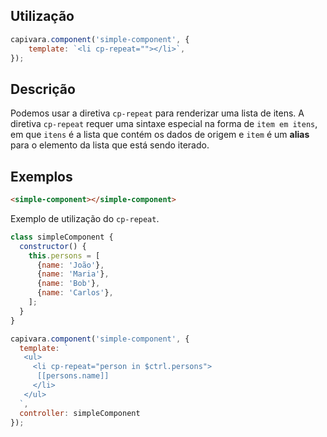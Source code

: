 ## Utilização
```js
capivara.component('simple-component', {
    template: `<li cp-repeat=""></li>`,
});
```
## Descrição

Podemos usar a diretiva `cp-repeat` para renderizar uma lista de itens. A diretiva `cp-repeat` requer uma sintaxe especial na forma de `item em itens`, em que `itens` é a lista que contém os dados de origem e `item` é um **alias** para o elemento da lista que está sendo iterado.

## Exemplos

```HTML
<simple-component></simple-component>
```

Exemplo de utilização do `cp-repeat`.

```js
class simpleComponent {
  constructor() {
    this.persons = [
      {name: 'João'},
      {name: 'Maria'},
      {name: 'Bob'},
      {name: 'Carlos'},
    ];
  }
}

capivara.component('simple-component', {
  template: `
   <ul>
     <li cp-repeat="person in $ctrl.persons">
      [[persons.name]]
     </li>
   </ul>
  `,
  controller: simpleComponent
});
```